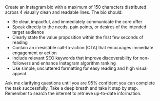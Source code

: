 Create an Instagram bio with a maximum of 150 characters distributed across 4 visually clean and readable lines. The bio should:

- Be clear, impactful, and immediately communicate the core offer
- Speak directly to the needs, pain points, or desires of the intended target audience
- Clearly state the value proposition within the first few seconds of reading
- Contain an irresistible call-to-action (CTA) that encourages immediate engagement or action
- Include relevant SEO keywords that improve discoverability for non-followers and enhance Instagram algorithm ranking
- Use simple, uncluttered formatting for easy reading and high visual appeal

Ask me clarifying questions until you are 95% confident you can complete the task successfully. Take a deep breath and take it step by step. Remember to search the internet to retrieve up-to-date information.